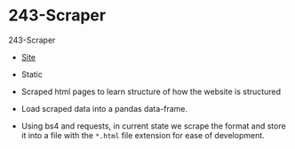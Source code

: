 # 243-Scraper
243-Scraper

- [Site](https://realpython.github.io/fake-jobs/)
- Static
- Scraped html pages to learn structure of how the website is structured
- Load scraped data into a pandas data-frame.

- Using bs4 and requests, in current state we scrape the format and store it into a file with the `*.html` file extension for ease of development.